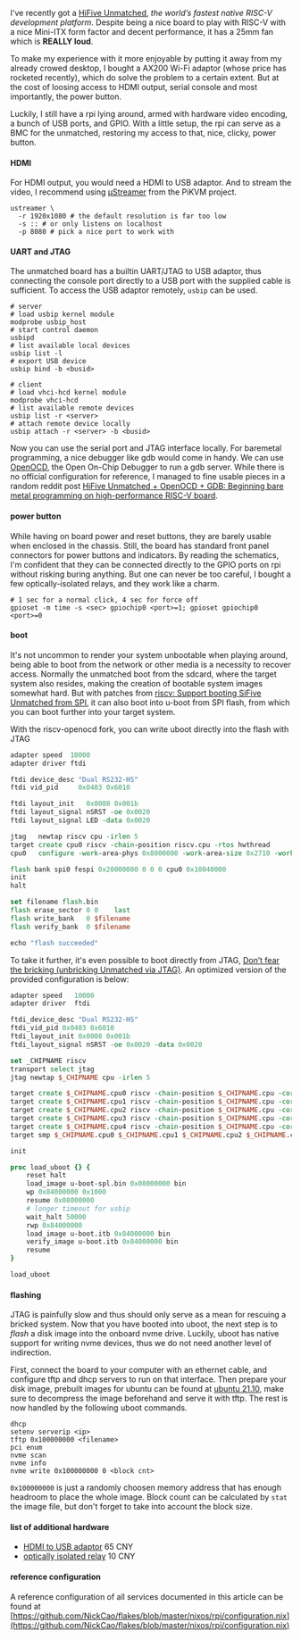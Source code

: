I've recently got a [HiFive Unmatched](https://www.sifive.com/boards/hifive-unmatched), *the world’s fastest native RISC-V development platform*. Despite being a nice board to play with RISC-V with a nice Mini-ITX form factor and decent performance, it has a 25mm fan which is **REALLY loud**. 

To make my experience with it more enjoyable by putting it away from my already crowed desktop, I bought a AX200 Wi-Fi adaptor (whose price has rocketed recently), which do solve the problem to a certain extent. But at the cost of loosing access to HDMI output, serial console and most importantly, the power button. 

Luckily, I still have a rpi lying around, armed with hardware video encoding, a bunch of USB ports, and GPIO. With a little setup, the rpi can serve as a BMC for the unmatched, restoring my access to that, nice, clicky, power button.

#### HDMI
For HDMI output, you would need a HDMI to USB adaptor. And to stream the video, I recommend using [µStreamer](https://github.com/pikvm/ustreamer) from the PiKVM project.

```shell
ustreamer \
  -r 1920x1080 # the default resolution is far too low
  -s :: # or only listens on localhost
  -p 8080 # pick a nice port to work with
```

#### UART and JTAG
The unmatched board has a builtin UART/JTAG to USB adaptor, thus connecting the console port directly to a USB port with the supplied cable is sufficient. To access the USB adaptor remotely, `usbip` can be used.

```shell
# server
# load usbip kernel module
modprobe usbip_host
# start control daemon
usbipd
# list available local devices
usbip list -l
# export USB device
usbip bind -b <busid>

# client
# load vhci-hcd kernel module
modprobe vhci-hcd
# list available remote devices
usbip list -r <server>
# attach remote device locally
usbip attach -r <server> -b <busid>
```

Now you can use the serial port and JTAG interface locally. For baremetal programming, a nice debugger like gdb would come in handy. We can use [OpenOCD](https://openocd.org/pages/about.html), the Open On-Chip Debugger to run a gdb server. While there is no official configuration for reference, I managed to fine usable pieces in a random reddit post [HiFive Unmatched + OpenOCD + GDB: Beginning bare metal programming on high-performance RISC-V board](https://web.archive.org/web/20211006094715/https://www.reddit.com/r/RISCV/comments/no4a3e/hifive_unmatched_openocd_gdb_beginning_bare_metal/).

#### power button
While having on board power and reset buttons, they are barely usable when enclosed in the chassis. Still, the board has standard front panel connectors for power buttons and indicators. By reading the schematics, I'm confident that they can be connected directly to the GPIO ports on rpi without risking buring anything. But one can never be too careful, I bought a few optically-isolated relays, and they work like a charm.
```shell
# 1 sec for a normal click, 4 sec for force off
gpioset -m time -s <sec> gpiochip0 <port>=1; gpioset gpiochip0 <port>=0
```

#### boot
It's not uncommon to render your system unbootable when playing around, being able to boot from the network or other media is a necessity to recover access. Normally the unmatched boot from the sdcard, where the target system also resides, making the creation of bootable system images somewhat hard. But with patches from [riscv: Support booting SiFive Unmatched from SPI](https://github.com/u-boot/u-boot/commit/6a863894ad53b2d0e6c6d47ad105850053757fec), it can also boot into u-boot from SPI flash, from which you can boot further into your target system.

With the riscv-openocd fork, you can write uboot directly into the flash with JTAG
```tcl
adapter speed  10000
adapter driver ftdi

ftdi device_desc "Dual RS232-HS"
ftdi vid_pid     0x0403 0x6010

ftdi layout_init   0x0008 0x001b
ftdi layout_signal nSRST -oe 0x0020
ftdi layout_signal LED -data 0x0020

jtag   newtap riscv cpu -irlen 5
target create cpu0 riscv -chain-position riscv.cpu -rtos hwthread
cpu0   configure -work-area-phys 0x8000000 -work-area-size 0x2710 -work-area-backup 1

flash bank spi0 fespi 0x20000000 0 0 0 cpu0 0x10040000
init
halt

set filename flash.bin
flash erase_sector 0 0    last
flash write_bank   0 $filename
flash verify_bank  0 $filename

echo "flash succeeded"
```

To take it further, it's even possible to boot directly from JTAG, [Don’t fear the bricking (unbricking Unmatched via JTAG)](https://forums.sifive.com/t/dont-fear-the-bricking-unbricking-unmatched-via-jtag/5449). An optimized version of the provided configuration is below:
```tcl
adapter speed   10000
adapter driver  ftdi

ftdi_device_desc "Dual RS232-HS"
ftdi_vid_pid 0x0403 0x6010
ftdi_layout_init 0x0008 0x001b
ftdi_layout_signal nSRST -oe 0x0020 -data 0x0020

set _CHIPNAME riscv
transport select jtag
jtag newtap $_CHIPNAME cpu -irlen 5

target create $_CHIPNAME.cpu0 riscv -chain-position $_CHIPNAME.cpu -coreid 0 -rtos hwthread
target create $_CHIPNAME.cpu1 riscv -chain-position $_CHIPNAME.cpu -coreid 1
target create $_CHIPNAME.cpu2 riscv -chain-position $_CHIPNAME.cpu -coreid 2
target create $_CHIPNAME.cpu3 riscv -chain-position $_CHIPNAME.cpu -coreid 3
target create $_CHIPNAME.cpu4 riscv -chain-position $_CHIPNAME.cpu -coreid 4
target smp $_CHIPNAME.cpu0 $_CHIPNAME.cpu1 $_CHIPNAME.cpu2 $_CHIPNAME.cpu3 $_CHIPNAME.cpu4

init

proc load_uboot {} {
    reset halt
    load_image u-boot-spl.bin 0x08000000 bin
    wp 0x84000000 0x1000
    resume 0x08000000
    # longer timeout for usbip
    wait_halt 50000
    rwp 0x84000000
    load_image u-boot.itb 0x84000000 bin
    verify_image u-boot.itb 0x84000000 bin
    resume
}

load_uboot
```

#### flashing
JTAG is painfully slow and thus should only serve as a mean for rescuing a bricked system. Now that you have booted into uboot, the next step is to *flash* a disk image into the onboard nvme drive. Luckily, uboot has native support for writing nvme devices, thus we do not need another level of indirection.

First, connect the board to your computer with an ethernet cable, and configure tftp and dhcp servers to run on that interface. Then prepare your disk image, prebuilt images for ubuntu can be found at [ubuntu 21.10](http://cdimage.ubuntu.com/releases/21.10/release/), make sure to decompress the image beforehand and serve it with tftp. The rest is now handled by the following uboot commands.

```
dhcp
setenv serverip <ip>
tftp 0x100000000 <filename>
pci enum
nvme scan
nvme info
nvme write 0x100000000 0 <block cnt>
```
`0x100000000` is just a randomly choosen memory address that has enough headroom to place the whole image. Block count can be calculated by `stat` the image file, but don't forget to take into account the block size.

#### list of additional hardware
- [HDMI to USB adaptor](https://item.m.jd.com/product/100015021338.html) 65 CNY
- [optically isolated relay](https://item.m.jd.com/product/10028350223255.html) 10 CNY

#### reference configuration
A reference configuration of all services documented in this article can be found at [https://github.com/NickCao/flakes/blob/master/nixos/rpi/configuration.nix](https://github.com/NickCao/flakes/blob/master/nixos/rpi/configuration.nix)
